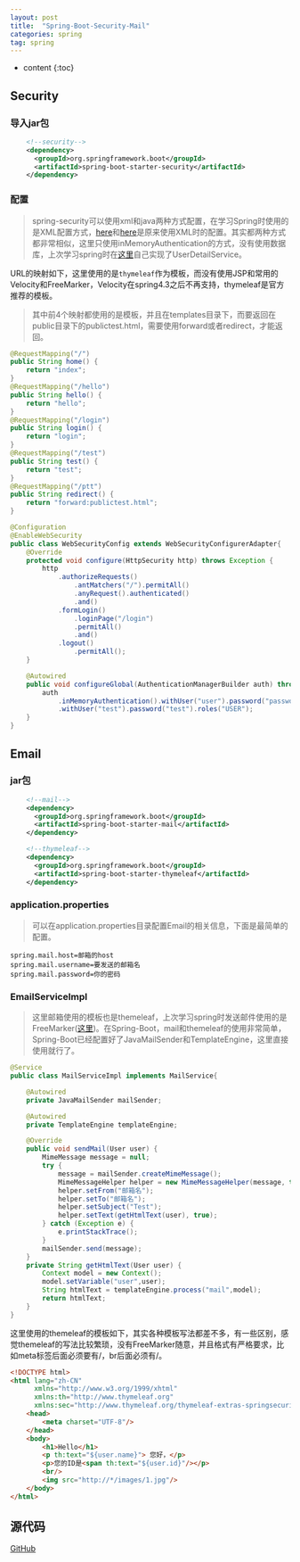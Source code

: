 ```yaml
---
layout: post
title:  "Spring-Boot-Security-Mail"
categories: spring
tag: spring
---
```


* content
{:toc}


## Security

### 导入jar包

``` xml
    <!--security-->
    <dependency>
      <groupId>org.springframework.boot</groupId>
      <artifactId>spring-boot-starter-security</artifactId>
    </dependency>
```
### 配置

> spring-security可以使用xml和java两种方式配置，在学习Spring时使用的是XML配置方式，[here](https://gerry-yu.github.io/2016/10/22/Spring-security/)和[here](https://gerry-yu.github.io/2016/10/23/Spring-Security-Remember-me/)是原来使用XML时的配置。其实都两种方式都非常相似，这里只使用inMemoryAuthentication的方式，没有使用数据库，上次学习spring时在[这里](https://gerry-yu.github.io/2016/10/26/spring-security-UserDetailService/)自己实现了UserDetailService。  

URL的映射如下，这里使用的是`thymeleaf`作为模板，而没有使用JSP和常用的Velocity和FreeMarker，Velocity在spring4.3之后不再支持，thymeleaf是官方推荐的模板。

> 其中前4个映射都使用的是模板，并且在templates目录下，而要返回在public目录下的publictest.html，需要使用forward或者redirect，才能返回。

``` java
@RequestMapping("/")
public String home() {
    return "index";
}
@RequestMapping("/hello")
public String hello() {
    return "hello";
}
@RequestMapping("/login")
public String login() {
    return "login";
}
@RequestMapping("/test")
public String test() {
    return "test";
}
@RequestMapping("/ptt")
public String redirect() {
    return "forward:publictest.html";
}
```

``` java
@Configuration
@EnableWebSecurity
public class WebSecurityConfig extends WebSecurityConfigurerAdapter{
    @Override
    protected void configure(HttpSecurity http) throws Exception {
        http
            .authorizeRequests()
                .antMatchers("/").permitAll()
                .anyRequest().authenticated()
                .and()
            .formLogin()
                .loginPage("/login")
                .permitAll()
                .and()
            .logout()
                .permitAll();
    }

    @Autowired
    public void configureGlobal(AuthenticationManagerBuilder auth) throws Exception {
        auth
            .inMemoryAuthentication().withUser("user").password("password").roles("USER").and()
            .withUser("test").password("test").roles("USER");
    }
}
```

## Email

### jar包

``` xml
    <!--mail-->
    <dependency>
      <groupId>org.springframework.boot</groupId>
      <artifactId>spring-boot-starter-mail</artifactId>
    </dependency>

    <!--thymeleaf-->
    <dependency>
      <groupId>org.springframework.boot</groupId>
      <artifactId>spring-boot-starter-thymeleaf</artifactId>
    </dependency>
```

### application.properties

> 可以在application.properties目录配置Email的相关信息，下面是最简单的配置。

``` properties
spring.mail.host=邮箱的host
spring.mail.username=要发送的邮箱名
spring.mail.password=你的密码
```

### EmailServiceImpl

> 这里邮箱使用的模板也是themeleaf，上次学习spring时发送邮件使用的是FreeMarker([这里](https://gerry-yu.github.io/2016/10/26/Spring-Mail/))。在Spring-Boot，mail和themeleaf的使用非常简单，Spring-Boot已经配置好了JavaMailSender和TemplateEngine，这里直接使用就行了。

``` java
@Service
public class MailServiceImpl implements MailService{

    @Autowired
    private JavaMailSender mailSender;

    @Autowired
    private TemplateEngine templateEngine;

    @Override
    public void sendMail(User user) {
        MimeMessage message = null;
        try {
            message = mailSender.createMimeMessage();
            MimeMessageHelper helper = new MimeMessageHelper(message, true, "UTF-8");
            helper.setFrom("邮箱名");
            helper.setTo("邮箱名");
            helper.setSubject("Test");
            helper.setText(getHtmlText(user), true);
        } catch (Exception e) {
            e.printStackTrace();
        }
        mailSender.send(message);
    }
    private String getHtmlText(User user) {
        Context model = new Context();
        model.setVariable("user",user);
        String htmlText = templateEngine.process("mail",model);
        return htmlText;
    }
}
```

这里使用的themeleaf的模板如下，其实各种模板写法都差不多，有一些区别，感觉themeleaf的写法比较繁琐，没有FreeMarker随意，并且格式有严格要求，比如meta标签后面必须要有/，br后面必须有/。

``` html
<!DOCTYPE html>
<html lang="zh-CN"
      xmlns="http://www.w3.org/1999/xhtml"
      xmlns:th="http://www.thymeleaf.org"
      xmlns:sec="http://www.thymeleaf.org/thymeleaf-extras-springsecurity3">
    <head>
        <meta charset="UTF-8"/>
    </head>
    <body>
        <h1>Hello</h1>
        <p th:text="${user.name}"> 您好，</p>
        <p>您的ID是<span th:text="${user.id}"/></p>
        <br/>
        <img src="http://*/images/1.jpg"/>
    </body>
</html>
```

## 源代码

[GitHub](https://github.com/Gerry-Yu/spring-boot-security-mail)


